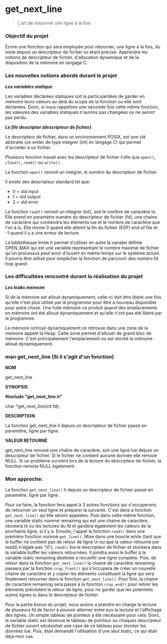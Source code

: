 # get_next_line

> L'art de retourner une ligne à la fois
> 

### **Objectif du projet**

Écrire une fonction qui sera employée pour retourner, une ligne à la fois, du texte depuis un descripteur de fichier lui étant précisé. Apprendre les notions de descripteur de fichier, d'allocation dynamique et de la disposition de la mémoire en langage C.

### **Les nouvelles notions abordé durant le projet**

***Les variables statique***

Les variables déclarées statiques ont la particularitées de garder en mémoire leurs valeurs au delà du scope de la fonction ou elle sont déclarées. Donc, si nous rappelons une seconde fois cette même fonction, les valeures des variables statiques n'aurons pas changées ou ne seront pas perdu.

***Le file descriptor (descripteur de fichier)***

Le descripteur de fichier, dans un environnement POSIX, est une clé abstraite (un entier de type integrer (int) en langage C) qui permet d'accéder à un fichier.

Plusieurs fonction travail avec les descripteur de fichier t'elle que `open()`, `close()`, `read()` ou `write()`.

La fonction `open()` renvoit un integrer, le numéro du descripteur de fichier.

Il existe des descripteur standard tel que:

- 0 = std input
- 1 = std output
- 2 = std error

La fonction `read()` renvoit un integrer (int), soit le nombre de caractère lu. Elle prend en paramètre numéro du descripteur de fichier (fd), une chaine de caractère qui contiendra les éléments lue et le nombre de caractère que l'on à lu. Elle revoie 0 quand elle atteint la fin du fichier (EOF) end of file et -1 quand il y a une erreur de lecture.

La bibliothèque limite.h permet d'utiliser en autre la variabe définie OPEN_MAX qui est une variable représentant le nombre maximal de fichier qu'un processus peut avoir d'ouvert en même temps sur le système actuel. Il pourra être utilisé pour empêcher la fonction de parcourir des numéro fd trop grand.

### **Les difficultées rencontré durant la réalisation du projet**

***Les leaks mémoire*** 

Si de la mémoire est alloué dynamiquement, celle-ci doit être libéré une fois qu'elle n'est plus utilisé par le programme pour être à nouveau disponible pour autre chose. Une fuite mémoire ce produit quand des emplacements en mémoire ont été alloué dynamiquement et qu'elle n'ont pas été libéré par le programme. 

La mémoire octroyé dynamiquement ce retrouve dans une zone de la mémoire appelé la Heap. Cette zone permet d'allouer de grand bloc de mémoire. C'est principalement l'emplacement ou est stocké la mémoire alloué dynamiquement.

### man get_next_line (Si il s'agit d'un fonction)

**NOM**

get_next_line

**SYNOPSIS**

**#include "get_next_line.h"**

char *get_next_line(int fd);

**DESCRIPTION**

La fonction get_next_line li depuis un descripteur de fichier passé en paramètre, ligne par ligne. 

**VALEUR RETOURNÉ**

get_next_line renvoie une chaîne de caractère, soit une ligne lue depuis un descripteur de fichier. Si le     fichier ne contient aucune donnée elle renvoie NULL. Si un problème survient lors de la lecture du descripteur  de fichier, la fonction renvoie NULL également.

### Mon approche:

La fonction `get_next_line()` li depuis un descripteur de fichier passé en paramètre, ligne par ligne.

Pour ce faire, la fonction fera appel à 3 autres fonctions qui s'occuperons de retourner un seul ligne et préparer la suivante. C'est dans a fonction `get_next_line()` qu'elle seront appelées. Puis dans cette même fonction, une variable static nommé remaining qui est une chaine de caractère, stockera le ou les lectures du fd et gardera également les valeurs de la prochaine ligne, si il y a. Ensuite, j'appel la fonction `read()` dans une première fonction nommé `get_line()`. Mise dans une boucle while (tant que le buffer ne contient pas de retour de ligne \n ou que la valeur retourné par read() n'égale pas '\0'), `read()` lira le descripteur de fichier et stockera dans la variable buffer les valeurs retournées. Il joindra aussi le buffer à la variable static remaining destinée a recueillir une ligne complète. Puis, de retour dans la fonction `get_next_line()` la chaine de caractère remaining passera par la fonction `crop_front()` qui s'occupera de créer un nouvelle chaine de caractère et y copier les éléments constituant la ligne qui sera finalement retourner dans la fonction `get_next_line()`. Pour finir, la chaine de caractère remaining sera passé à la fonction `crop_end()` pour retirer les éléments précédent le retour de ligne, pour ne garder que les potentiels autres lignes lu dans le descripteur de fichier.

Pour la partie bonus du projet, nous avions a prendre en charge la lecture de plusieurs fd de facon à pouvoir alterner entre eux la lecture et l'affichage des lignes. Un simple tableau de pointeur a été nécéssaire pour cela. Donc, la variable static est devenue le tableau de pointeur ou chaques descripteur de fichier ouvert nécéssitait une case de ce tableau pour stocker les données lue. Puis, était demandé l'utilisation d'une seul static, ce qui était déja mon cas.
